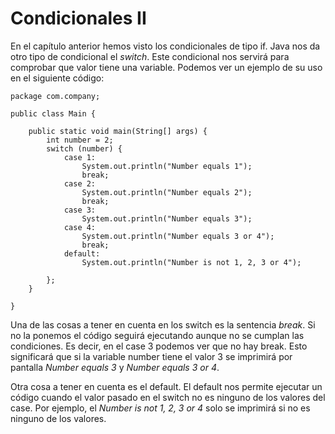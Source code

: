 # Condicionales II

En el capítulo anterior hemos visto los condicionales de tipo if.  Java  nos da otro tipo de condicional el *switch*. Este condicional nos servirá para comprobar que valor tiene una variable. Podemos ver un ejemplo de su uso en el siguiente código:

```
package com.company;  
  
public class Main {  
  
    public static void main(String[] args) {  
        int number = 2;  
        switch (number) {  
            case 1:  
                System.out.println("Number equals 1");  
                break;  
            case 2:  
                System.out.println("Number equals 2");  
                break;  
            case 3:  
                System.out.println("Number equals 3");  
            case 4:  
                System.out.println("Number equals 3 or 4");  
                break;  
            default:  
                System.out.println("Number is not 1, 2, 3 or 4");  
  
        };  
    }  
  
}
```
  

Una de las cosas a tener en cuenta en los switch es la sentencia *break*. Si no la ponemos el código seguirá ejecutando aunque no se cumplan las condiciones. Es decir, en el case 3 podemos ver que no hay break. Esto significará que si la variable number tiene el valor 3 se imprimirá por pantalla *Number equals 3* y *Number equals 3 or 4*.

Otra cosa a tener en cuenta es el default. El default nos permite ejecutar un código cuando el valor pasado en el switch no es ninguno de los valores del case. Por ejemplo, el *Number is not 1, 2, 3 or 4* solo se imprimirá si no es ninguno de los valores.
